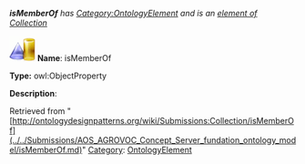 ___isMemberOf__ has [Category:OntologyElement](../../Category/OntologyElement.md "Category:OntologyElement") and is an [element of](../../Property/ElementOf.md "Property:ElementOf") [Collection](../../Submissions/Collection.md "Submissions:Collection")_


  




[![ObjectProperty](../../images/thumb/c/c3/ObjectProperty.gif/45px-ObjectProperty.gif)](../../Image/ObjectProperty.gif.md "ObjectProperty")
__Name__: isMemberOf 


__Type:__ owl:ObjectProperty 


__Description__: 





Retrieved from "[http://ontologydesignpatterns.org/wiki/Submissions:Collection/isMemberOf](../../Submissions/AOS_AGROVOC_Concept_Server_fundation_ontology_model/isMemberOf.md)"
 [Category](http://ontologydesignpatterns.org/wiki/Special:Categories "Special:Categories"): [OntologyElement](../../Category/OntologyElement.md "Category:OntologyElement")